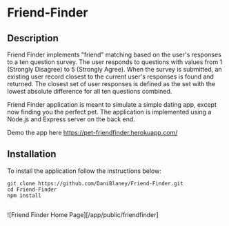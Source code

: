 # Friend-Finder

## Description
Friend Finder implements "friend" matching based on the user's responses to a ten question survey. The user responds to questions with values from 1 (Strongly Disagree) to 5 (Strongly Agree). When the survey is submitted, an existing user record closest to the current user's responses is found and returned. The closest set of user responses is defined as the set with the lowest absolute difference for all ten questions combined.

Friend Finder application is meant to simulate a simple dating app, except now finding you the perfect pet. The application is implemented using a Node.js and Express server on the back end.

Demo the app here https://pet-friendfinder.herokuapp.com/

## Installation
To install the application follow the instructions below:

```
git clone https://github.com/DaniBlaney/Friend-Finder.git
cd Friend-Finder
npm install
```
##

![Friend Finder Home Page][/app/public/friendfinder]
